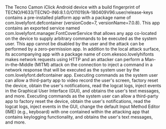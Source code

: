 The Tecno Camon iClick Android device with a build fingerprint of TECNO/H633/TECNO-IN6:8.1.0/O11019/A-180409V96:user/release-keys contains a pre-installed platform app with a package name of com.lovelyfont.defcontainer (versionCode=7, versionName=7.0.8). This app contains an exported service named com.lovelyfont.manager.FontCoverService that allows any app co-located on the device to supply arbitrary commands to be executed as the system user. This app cannot be disabled by the user and the attack can be performed by a zero-permission app. In addition to the local attack surface, its accompanying app with a package name of com.ekesoo.lovelyhifonts makes network requests using HTTP and an attacker can perform a Man-in-the-Middle (MITM) attack on the connection to inject a command in a network response that will be executed as the system user by the com.lovelyfont.defcontainer app. Executing commands as the system user can allow a third-party app to video record the user's screen, factory reset the device, obtain the user's notifications, read the logcat logs, inject events in the Graphical User Interface (GUI), and obtains the user's text messages, and more. Executing commands as the system user can allow a third-party app to factory reset the device, obtain the user's notifications, read the logcat logs, inject events in the GUI, change the default Input Method Editor (IME) (e.g., keyboard) with one contained within the attacking app that contains keylogging functionality, and obtains the user's text messages, and more.